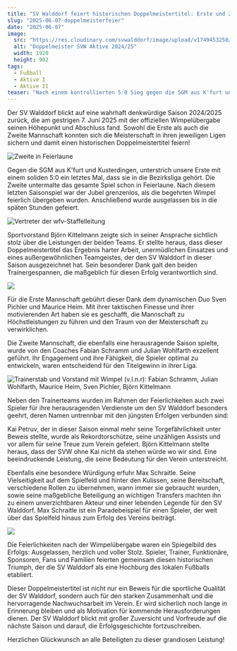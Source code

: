 ```yaml
---
title: "SV Walddorf feiert historischen Doppelmeistertitel: Erste und Zweite krönen sensationelle Saison!"
slug: "2025-06-07-doppelmeisterfeier"
date: "2025-06-07"
image:
  src: "https://res.cloudinary.com/svwalddorf/image/upload/v1749453250/2025-06-07_Doppelmeisterfeier-1_zvgohs.jpg"
  alt: "Doppelmeister SVW Aktive 2024/25"
  width: 1920
  height: 902
tags:
  - Fußball
  - Aktive I
  - Aktive II
teaser: "Nach einem kontrollierten 5:0 Sieg gegen die SGM aus K'furt und Kusterdingen übergab der wfv offiziell beide Meisterwimpel. Im Anschluss haben Spieler, Funktionäre, Fans, Sponsoren und Familie die Doppelmeisterschaft ausgelassen gefeiert."
---
```

Der SV Walddorf blickt auf eine wahrhaft denkwürdige Saison 2024/2025 zurück, die am gestrigen 7. Juni 2025 mit der offiziellen Wimpelübergabe seinen Höhepunkt und Abschluss fand. Sowohl die Erste als auch die Zweite Mannschaft konnten sich die Meisterschaft in ihren jeweiligen Ligen sichern und damit einen historischen Doppelmeistertitel feiern!

![Zweite in Feierlaune](https://res.cloudinary.com/svwalddorf/image/upload/v1749455258/2025-06-07_Doppelmeisterfeier-Feierlaune_kzlfgd.jpg)

Gegen die SGM aus K'furt und Kusterdingen, unterstrich unsere Erste mit einem soliden 5:0 ein letztes Mal, dass sie in die Bezirksliga gehört. Die Zweite untermalte das gesamte Spiel schon in Feierlaune. Nach diesem letzten Saisonspiel war der Jubel grenzenlos, als die begehrten Wimpel feierlich übergeben wurden. Anschließend wurde ausgelassen bis in die späten Stunden gefeiert.

![Vertreter der wfv-Staffelleitung](https://res.cloudinary.com/svwalddorf/image/upload/v1749454987/2025-06-07_Doppelmeisterfeier-Wimpeluebergabe_brtwd7.jpg)

Sportvorstand Björn Kittelmann zeigte sich in seiner Ansprache sichtlich stolz über die Leistungen der beiden Teams. Er stellte heraus, dass dieser Doppelmeistertitel das Ergebnis harter Arbeit, unermüdlichen Einsatzes und eines außergewöhnlichen Teamgeistes, der den SV Walddorf in dieser Saison ausgezeichnet hat. Sein besonderer Dank galt den beiden Trainergespannen, die maßgeblich für diesen Erfolg verantwortlich sind.

![](https://res.cloudinary.com/svwalddorf/image/upload/v1749462306/2025-06-07_Doppelmeisterfeier-Ansprache_lz2har.jpg)

Für die Erste Mannschaft gebührt dieser Dank dem dynamischen Duo Sven Pichler und Maurice Heim. Mit ihrer taktischen Finesse und ihrer motivierenden Art haben sie es geschafft, die Mannschaft zu Höchstleistungen zu führen und den Traum von der Meisterschaft zu verwirklichen.

Die Zweite Mannschaft, die ebenfalls eine herausragende Saison spielte, wurde von den Coaches Fabian Schramm und Julian Wohlfarth exzellent geführt. Ihr Engagement und ihre Fähigkeit, die Spieler optimal zu entwickeln, waren entscheidend für den Titelgewinn in ihrer Liga.

![Trainerstab und Vorstand mit Wimpel (v.l.n.r): Fabian Schramm, Julian Wohlfarth, Maurice Heim, Sven Pichler, Björn Kittelmann](https://res.cloudinary.com/svwalddorf/image/upload/v1749455506/2025-06-07_Doppelmeisterfeier-Trainerstab_xpjvip.jpg)

Neben den Trainerteams wurden im Rahmen der Feierlichkeiten auch zwei Spieler für ihre herausragenden Verdienste um den SV Walddorf besonders geehrt, deren Namen untrennbar mit den jüngsten Erfolgen verbunden sind:

Kai Petruv, der in dieser Saison einmal mehr seine Torgefährlichkeit unter Beweis stellte, wurde als Rekordtorschütze, seine unzähligen Assists und vor allem für seine Treue zum Verein gefeiert. Björn Kittelmann stellte heraus, dass der SVW ohne Kai nicht da stehen würde wo wir sind. Eine beeindruckende Leistung, die seine Bedeutung für den Verein unterstreicht.

Ebenfalls eine besondere Würdigung erfuhr Max Schraitle. Seine Vielseitigkeit auf dem Spielfeld und hinter den Kulissen, seine Bereitschaft, verschiedene Rollen zu übernehmen, wann immer sie gebraucht wurden, sowie seine maßgebliche Beteiligung an wichtigen Transfers machten ihn zu einem unverzichtbaren Akteur und einer lebenden Legende für den SV Walddorf. Max Schraitle ist ein Paradebeispiel für einen Spieler, der weit über das Spielfeld hinaus zum Erfolg des Vereins beiträgt.

![](https://res.cloudinary.com/svwalddorf/image/upload/v1749456502/2025-06-07_Doppelmeisterfeier-Plate_ecfk3o.jpg)

Die Feierlichkeiten nach der Wimpelübergabe waren ein Spiegelbild des Erfolgs: Ausgelassen, herzlich und voller Stolz. Spieler, Trainer, Funktionäre, Sponsoren, Fans und Familien feierten gemeinsam diesen historischen Triumph, der die SV Walddorf als eine Hochburg des lokalen Fußballs etabliert.

Dieser Doppelmeistertitel ist nicht nur ein Beweis für die sportliche Qualität der SV Walddorf, sondern auch für den starken Zusammenhalt und die hervorragende Nachwuchsarbeit im Verein. Er wird sicherlich noch lange in Erinnerung bleiben und als Motivation für kommende Herausforderungen dienen. Der SV Walddorf blickt mit großer Zuversicht und Vorfreude auf die nächste Saison und darauf, die Erfolgsgeschichte fortzuschreiben.

Herzlichen Glückwunsch an alle Beteiligten zu dieser grandiosen Leistung!
